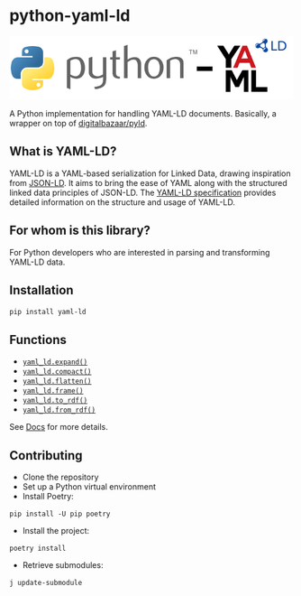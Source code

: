 # python-yaml-ld

<!--
![Build Status](https://github.com/iolanta-tech/python-yaml-ld/actions/workflows/main.yml/badge.svg)
![License](https://img.shields.io/github/license/iolanta-tech/python-yaml-ld.svg)
![Version](https://img.shields.io/pypi/v/yaml-ld.svg)
![Downloads](https://img.shields.io/pypi/dm/yaml-ld.svg)
-->

![](docs/logos/python-yaml-ld.png)

A Python implementation for handling YAML-LD documents. Basically, a wrapper on top of [digitalbazaar/pyld](https://github.com/digitalbazaar/pyld).

## What is YAML-LD?

YAML-LD is a YAML-based serialization for Linked Data, drawing inspiration from [JSON-LD](https://json-ld.org/). It aims to bring the ease of YAML along with the structured linked data principles of JSON-LD. The [YAML-LD specification](https://json-ld.github.io/yaml-ld/spec/) provides detailed information on the structure and usage of YAML-LD.

## For whom is this library?

For Python developers who are interested in parsing and transforming YAML-LD data.

## Installation

```shell
pip install yaml-ld
```

## Functions

* [`yaml_ld.expand()`](https://python-yaml-ld.iolanta.tech/expand/)
* [`yaml_ld.compact()`](https://python-yaml-ld.iolanta.tech/compact/)
* [`yaml_ld.flatten()`](https://python-yaml-ld.iolanta.tech/flatten/)
* [`yaml_ld.frame()`](https://python-yaml-ld.iolanta.tech/frame/)
* [`yaml_ld.to_rdf()`](https://python-yaml-ld.iolanta.tech/to-rdf/)
* [`yaml_ld.from_rdf()`](https://python-yaml-ld.iolanta.tech/from-rdf/)

See [Docs](https://python-yaml-ld.iolanta.tech) for more details.

## Contributing

* Clone the repository
* Set up a Python virtual environment
* Install Poetry:

```shell
pip install -U pip poetry
```

* Install the project:

```shell
poetry install
```

* Retrieve submodules:

```shell
j update-submodule
```
